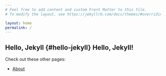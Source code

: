 ```yaml
---
# Feel free to add content and custom Front Matter to this file.
# To modify the layout, see https://jekyllrb.com/docs/themes/#overriding-theme-defaults

layout: home
permalink: /
---
```


## Hello, Jekyll {#hello-jekyll} Hello, Jekyll!

Check out these other pages:

- [About](/about/)
